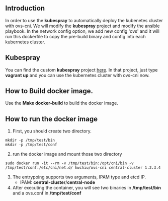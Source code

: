 ## Introduction
In order to use the **kubespray** to automatically deploy the kubenetes cluster with ovs-cni.
We will modify the **kubespray** project and modify the ansible playbook.
In the network config option, we add new config 'ovs' and it will run this dockerfile to copy the pre-build
binary and config into each kubernetes cluster.

## Kubespray
You can find the custom **kubespray** project [here](https://github.com/hwchiu/kubespray).
In that project, just type **vagrant up** and you can use the kubernetes cluster with ovs-cni now.


## How to Build docker image.
Use the **Make docker-build** to build the docker image.

## How to run the docker image
1. First, you should create two directory.
```
mkdir -p /tmp/test/bin
mkdir -p /tmp/test/conf
```
2. run the docker image and mount those two directory
```
sudo docker run -it --rm -v /tmp/test/bin:/opt/cni/bin -v /tmp/test/conf:/etc/cni/net.d/ hwchiu/ovs-cni central-cluster 1.2.3.4
```
3. The entrypoing supports two arguments, IPAM type and etcd IP.
    - IPAM: **central-cluster**/**central-node**
4. After executing the container, you will see two binaries in **/tmp/test/bin** and a ovs.conf in **/tmp/test/conf**
